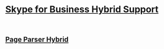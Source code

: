 # [Skype for Business Hybrid Support](../skypeforbusiness-hybrid.md)
 
## [Page Parser Hybrid](../sfbh-using-pageparserpath-directive-can-cause-performance-problems.md)